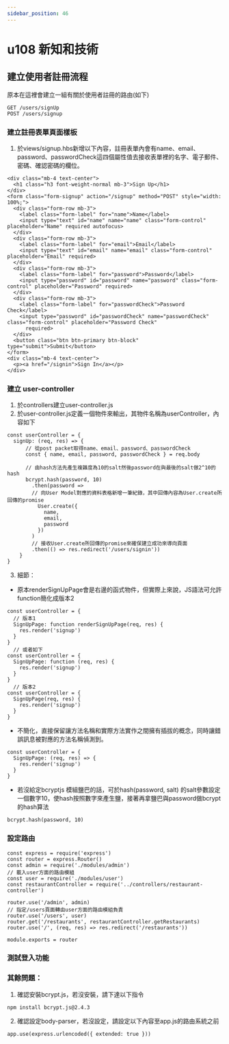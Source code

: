 ```yaml
---
sidebar_position: 46
---
```


# u108 新知和技術 


## 建立使用者註冊流程
原本在這裡會建立一組有關於使用者註冊的路由(如下)
```
GET /users/signUp
POST /users/signup
```

### 建立註冊表單頁面樣板
1. 於views/signup.hbs新增以下內容，註冊表單內會有name、email、password、passwordCheck這四個屬性值去接收表單裡的名字、電子郵件、密碼、確認密碼的欄位。
```
<div class="mb-4 text-center">
  <h1 class="h3 font-weight-normal mb-3">Sign Up</h1>
</div>
<form class="form-signup" action="/signup" method="POST" style="width: 100%;">
  <div class="form-row mb-3">
    <label class="form-label" for="name">Name</label>
    <input type="text" id="name" name="name" class="form-control" placeholder="Name" required autofocus>
  </div>
  <div class="form-row mb-3">
    <label class="form-label" for="email">Email</label>
    <input type="text" id="email" name="email" class="form-control" placeholder="Email" required>
  </div>
  <div class="form-row mb-3">
    <label class="form-label" for="password">Password</label>
    <input type="password" id="password" name="password" class="form-control" placeholder="Password" required>
  </div>
  <div class="form-row mb-3">
    <label class="form-label" for="passwordCheck">Password Check</label>
    <input type="password" id="passwordCheck" name="passwordCheck" class="form-control" placeholder="Password Check"
      required>
  </div>
  <button class="btn btn-primary btn-block" type="submit">Submit</button>
</form>
<div class="mb-4 text-center">
  <p><a href="/signin">Sign In</a></p>
</div>
```



### 建立 user-controller
1. 於controllers建立user-controller.js
2. 於user-controller.js定義一個物件來輸出，其物件名稱為userController，內容如下
```
const userController = {
  signUp: (req, res) => {
      // 從post packet取得name、email、password、passwordCheck
      const { name, email, password, passwordCheck } = req.body
      
      // 由hash方法先產生複雜度為10的salt然後password在與最後的salt做2^10的hash
      bcrypt.hash(password, 10)
        .then(password =>
        // 向User Model對應的資料表格新增一筆紀錄，其中回傳內容為User.create所回傳的promise
          User.create({
            name,
            email,
            password
          })
        )
        // 接收User.create所回傳的promise來確保建立成功來導向頁面
        .then(() => res.redirect('/users/signin'))
    }
}
```



3. 細節：
  - 原本renderSignUpPage會是右邊的函式物件，但實際上來說，JS語法可允許function簡化成版本2
```
const userController = {
  // 版本1
  SignUpPage: function renderSignUpPage(req, res) {
    res.render('signup')
  }
}
  // 或者如下
const userController = {
  SignUpPage: function (req, res) {
    res.render('signup')
  }
}
  // 版本2
const userController = {
  SignUpPage(req, res) {
    res.render('signup')
  }
}
```
  - 不簡化，直接保留讓方法名稱和實際方法實作之間擁有插拔的概念，同時讓錯誤訊息被對應的方法名稱偵測到。
  ```
  const userController = {
    SignUpPage: (req, res) => {
      res.render('signup')
    }
  }
  ```
  - 若沒給定bcryptjs 模組鹽巴的話，可於hash(password, salt) 的salt參數設定一個數字10，使hash按照數字來產生鹽，接著再拿鹽巴與password做bcrypt的hash算法
  ```
  bcrypt.hash(password, 10)
  ```
### 設定路由
```
const express = require('express')
const router = express.Router()
const admin = require('./modules/admin')
// 載入user方面的路由模組
const user = require('./modules/user')
const restaurantController = require('../controllers/restaurant-controller')

router.use('/admin', admin)
// 指定/users頁面轉由user方面的路由模組負責
router.use('/users', user)
router.get('/restaurants', restaurantController.getRestaurants)
router.use('/', (req, res) => res.redirect('/restaurants'))

module.exports = router
```

### 測試登入功能


### 其餘問題：

1. 確認安裝bcrypt.js，若沒安裝，請下達以下指令
```
npm install bcrypt.js@2.4.3
```

2. 確認設定body-parser，若沒設定，請設定以下內容至app.js的路由系統之前
```
app.use(express.urlencoded({ extended: true }))
```
